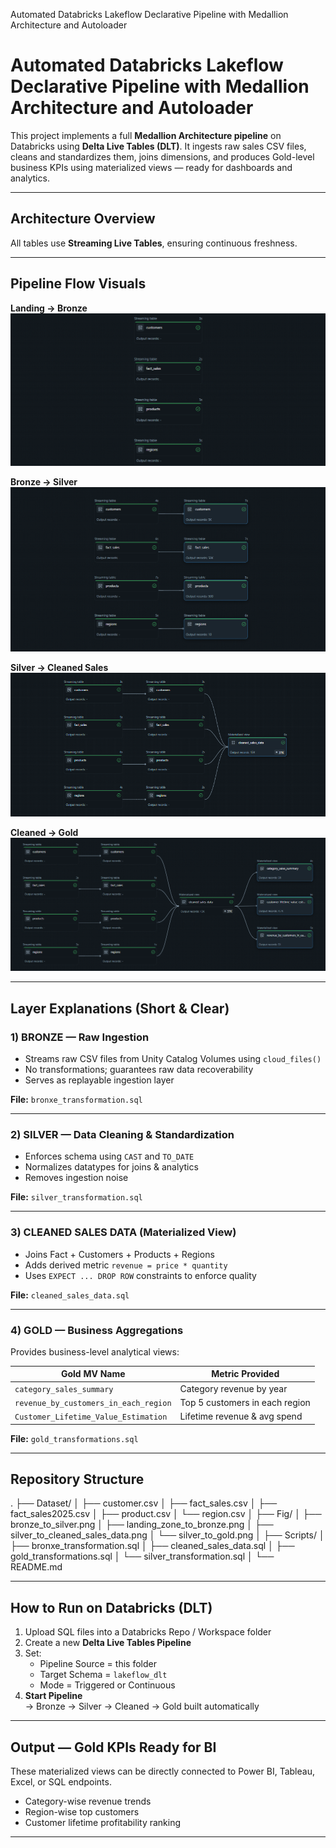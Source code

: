 Automated Databricks Lakeflow Declarative Pipeline with Medallion Architecture and Autoloader

#  Automated Databricks Lakeflow Declarative Pipeline with Medallion Architecture and Autoloader

This project implements a full **Medallion Architecture pipeline** on Databricks using **Delta Live Tables (DLT)**. It ingests raw sales CSV files, cleans and standardizes them, joins dimensions, and produces Gold-level business KPIs using materialized views — ready for dashboards and analytics.

---

##  Architecture Overview


All tables use **Streaming Live Tables**, ensuring continuous freshness.

---

##  Pipeline Flow Visuals

**Landing → Bronze**  
![Landing to Bronze](Fig/landing_zone_to_bronze.png)

**Bronze → Silver**  
![Bronze to Silver](Fig/bronze_to_silver.png)

**Silver → Cleaned Sales**  
![Silver to Cleaned](Fig/silver_to_cleaned_sales_data.png)

**Cleaned → Gold**  
![Silver to Gold](Fig/silver_to_gold.png)

---

##  Layer Explanations (Short & Clear)

### **1) BRONZE — Raw Ingestion**
- Streams raw CSV files from Unity Catalog Volumes using `cloud_files()`
- No transformations; guarantees raw data recoverability
- Serves as replayable ingestion layer

**File:** `bronxe_transformation.sql`

---

### **2) SILVER — Data Cleaning & Standardization**
- Enforces schema using `CAST` and `TO_DATE`
- Normalizes datatypes for joins & analytics
- Removes ingestion noise

**File:** `silver_transformation.sql`

---

### **3) CLEANED SALES DATA (Materialized View)**
- Joins Fact + Customers + Products + Regions
- Adds derived metric `revenue = price * quantity`
- Uses `EXPECT ... DROP ROW` constraints to enforce quality

**File:** `cleaned_sales_data.sql`

---

### **4) GOLD — Business Aggregations**
Provides business-level analytical views:

| Gold MV Name | Metric Provided |
|--------------|-----------------|
| `category_sales_summary` | Category revenue by year |
| `revenue_by_customers_in_each_region` | Top 5 customers in each region |
| `Customer_Lifetime_Value_Estimation` | Lifetime revenue & avg spend |

**File:** `gold_transformations.sql`

---

##  Repository Structure

.
├── Dataset/
│   ├── customer.csv
│   ├── fact_sales.csv
│   ├── fact_sales2025.csv
│   ├── product.csv
│   └── region.csv
│
├── Fig/
│   ├── bronze_to_silver.png
│   ├── landing_zone_to_bronze.png
│   ├── silver_to_cleaned_sales_data.png
│   └── silver_to_gold.png
│
├── Scripts/
│   ├── bronxe_transformation.sql
│   ├── cleaned_sales_data.sql
│   ├── gold_transformations.sql
│   └── silver_transformation.sql
│
└── README.md



---

##  How to Run on Databricks (DLT)

1. Upload SQL files into a Databricks Repo / Workspace folder  
2. Create a new **Delta Live Tables Pipeline**  
3. Set:
   - Pipeline Source = this folder
   - Target Schema = `lakeflow_dlt`
   - Mode = Triggered or Continuous
4. **Start Pipeline**  
   → Bronze → Silver → Cleaned → Gold built automatically

---

##  Output — Gold KPIs Ready for BI

These materialized views can be directly connected to Power BI, Tableau, Excel, or SQL endpoints.

- Category-wise revenue trends
- Region-wise top customers
- Customer lifetime profitability ranking

---

